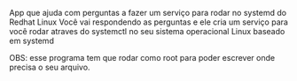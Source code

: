 App que ajuda com perguntas a fazer um serviço para rodar no systemd do Redhat Linux
Você vai respondendo as perguntas e ele cria um serviço para você rodar
atraves do systemctl no seu sistema operacional Linux baseado em systemd

OBS: esse programa tem que rodar como root para poder escrever onde precisa o seu arquivo.
